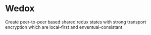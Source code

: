 # Wedox

Create peer-to-peer based shared redux states with strong transport encryption which are local-first and enventual-consistant
